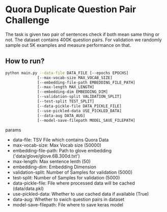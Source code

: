 # Quora Duplicate Question Pair Challenge

The task is given two pair of sentences check if both mean same thing or not. The dataset
contains 400K question pairs. For validation we randomly sample out 5K examples and
measure performance on that.

## How to run?

```bash
python main.py --data-file DATA_FILE [--epochs EPOCHS]
              [--max-vocab-size MAX_VOCAB_SIZE]
              [--embedding-file-path EMBEDDING_FILE_PATH]
              [--max-length MAX_LENGTH]
              [--embedding-dim EMBEDDING_DIM]
              [--validation-split VALIDATION_SPLIT]
              [--test-split TEST_SPLIT]
              [--data-pickle-file DATA_PICKLE_FILE]
              [--use-pickled-data USE_PICKLED_DATA]
              [--data-aug DATA_AUG]
              [--model-save-filepath MODEL_SAVE_FILEPATH]
```

params

- data-file: TSV File which contains Quora Data
- max-vocab-size: Max Vocab size (50000)
- embedding-file-path: Path to glove embedding ('data/glove/glove.6B.300d.txt')
- max-length: Max sentence lenth (50)
- embedding-dim: Embedding Dimension
- validation-split: Number of Samples for validation (5000)
- test-split: Number of Samples for validation (5000)
- data-pickle-file: File where processed data will be cached (data/data.pkl)
- use-pickled-data: Whether to use cached data if available (True)
- data-aug: Whether to swich question pairs in dataset
- model-save-filepath: File where to save keras model
